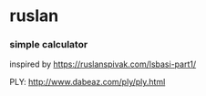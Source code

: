 # ruslan
### simple calculator

inspired by https://ruslanspivak.com/lsbasi-part1/

PLY: http://www.dabeaz.com/ply/ply.html 